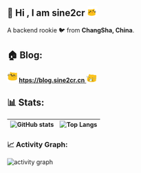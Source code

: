 ## 👋 Hi , I am sine2cr <img src="./img/meow_enjoy.gif" width="24px" heighth="24px" />

 A backend rookie 🐦 from **ChangSha, China**.

## 🏠 Blog:

**<img src="./img/meow_attention.gif" width="24px" heighth="24px" /> [htps://blog.sine2cr.cn ](https://blog.sine2cr.cn/) <img src="./img/meow_coffee.png" width="24px" heighth="24px" />**

## 📊 Stats:

| ![GitHub stats][GitHub stats] | ![Top Langs][Top Langs] |
| ----------------------------- | ----------------------- |


[GitHub stats]: https://github-readme-stats.vercel.app/api?username=sine2cr&show_icons=true

[Top Langs]: https://github-readme-stats.vercel.app/api/top-langs/?username=sine2cr&layout=compact

[activity graph]: https://github-readme-activity-graph.vercel.app/graph?username=sine2cr&theme=react-dark
### 📈 Activity Graph:

![activity graph][activity graph]
